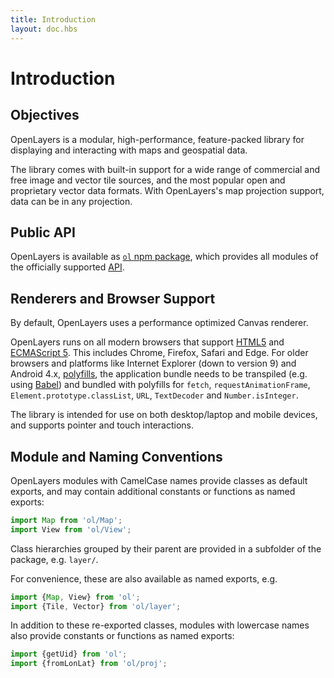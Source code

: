 ```yaml
---
title: Introduction
layout: doc.hbs
---
```


# Introduction

## Objectives

OpenLayers is a modular, high-performance, feature-packed library for displaying and interacting with maps and geospatial data.

The library comes with built-in support for a wide range of commercial and free image and vector tile sources, and the most popular open and proprietary vector data formats. With OpenLayers's map projection support, data can be in any projection.

## Public API

OpenLayers is available as [`ol` npm package](https://npmjs.com/package/ol), which provides all modules of the officially supported [API](../../apidoc).

## Renderers and Browser Support

By default, OpenLayers uses a performance optimized Canvas renderer.

OpenLayers runs on all modern browsers that support [HTML5](https://html.spec.whatwg.org/multipage/) and [ECMAScript 5](https://262.ecma-international.org/5.1/). This includes Chrome, Firefox, Safari and Edge. For older browsers and platforms like Internet Explorer (down to version 9) and Android 4.x, [polyfills](https://polyfill.io/), the application bundle needs to be transpiled (e.g. using [Babel](https://babeljs.io/)) and bundled with polyfills for `fetch`, `requestAnimationFrame`, `Element.prototype.classList`, `URL`, `TextDecoder` and `Number.isInteger`.

The library is intended for use on both desktop/laptop and mobile devices, and supports pointer and touch interactions.

## Module and Naming Conventions

OpenLayers modules with CamelCase names provide classes as default exports, and may contain additional constants or functions as named exports:

```js
import Map from 'ol/Map';
import View from 'ol/View';
```

Class hierarchies grouped by their parent are provided in a subfolder of the package, e.g. `layer/`.

For convenience, these are also available as named exports, e.g.

```js
import {Map, View} from 'ol';
import {Tile, Vector} from 'ol/layer';
```

In addition to these re-exported classes, modules with lowercase names also provide constants or functions as named exports:

```js
import {getUid} from 'ol';
import {fromLonLat} from 'ol/proj';
```
